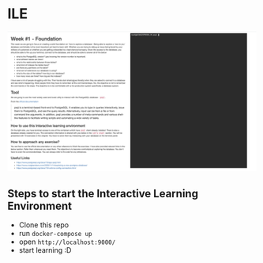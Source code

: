 # ILE

![](ile.png)

## Steps to start the Interactive Learning Environment

- Clone this repo
- run `docker-compose up`
- open `http://localhost:9000/`
- start learning :D

